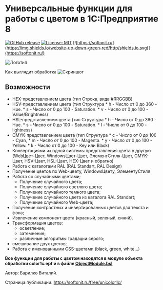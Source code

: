 # Универсальные функции для работы с цветом в 1С:Предприятие 8

[![GitHub release](https://img.shields.io/github/release/Diversus23/color1c.svg)](https://github.com/Diversus23/color1c/releases)
[![License: MIT](https://img.shields.io/badge/License-MIT-green.svg)](https://github.com/Diversus23/color1c/blob/master/LICENSE)
[![https://softonit.ru](https://img.shields.io/website-up-down-green-red/http/shields.io.svg)](https://softonit.ru/)

![Логотип](https://softonit.ru/upload/iblock/511/parrot_1417286_640.png "Работа с цветом в 1С")

Как выглядит обработка
![Скриншот](https://softonit.ru/upload/iblock/169/2020_08_06_19_27_10.png "Работа с цветом в 1С")

## Возможности

* HEX-представлением цвета (тип Строка, вида #RRGGBB)
* HSV-представлением цвета (тип Cтруктура * h - Число от 0 до 360 - Hue. * s - Число от 0 до 100 - Saturation. * v - Число от 0 до 100 - Value/Brightness)
* HSL-представлением цвета (тип Cтруктура * h - Число от 0 до 360 - Hue. * s - Число от 0 до 100 - Saturation. * l - Число от 0 до 100 - lightness)
* CMYK-представлением цвета (тип Cтруктура * c - Число от 0 до 100 - Cyan, * m - Число от 0 до 100 - Magenta. * y - Число от 0 до 100 - Yellow. * k - Число от 0 до 100 - Key или Black)
* Конвертациями из одной системы представления цвета в другую (WebЦвет-Цвет, WindowsЦвет-Цвет, ЭлементСтиля-Цвет, CMYK-Цвет, HSV-Цвет, HSL-Цвет, HEX-Цвет и обратно)
* Работа с каталогами RAL (RAL Standart, RAL Design)
* Получение цветов по Web-цвету, WindowsЦвету, ЭлементуСтиля
* Работа со случайными цветами;
  * Получение случайного цвета;
  * Получение случайного светлого цвета;
  * Получение случайного темного цвета;
  * Получение случайного цвета из каталога RAL Standart;
  * Получение случайного Web-цвета;
* Получение контрастных и инвертированных цветов для текста и фона;
* Извлечение компонент цвета (красный, зеленый, синий).
* Трансформация цветов:
  * осветление;
  * затемнение;
  * различные алгоритмы градации серого;
* смешивание двух цветов;
* Работа с именованными CSS-цветами (black, green, white...)

**Все функции для работы с цветом находятся в модуле объекта обработки color1c.epf и в файле [ObjectModule.bsl](https://github.com/Diversus23/color1c/blob/master/src/ExternalDataProcessors/РаботаСЦветами/ObjectModule.bsl)**

Автор: Барилко Виталий.

Страница публикации: https://softonit.ru/free/unicolor1c/
